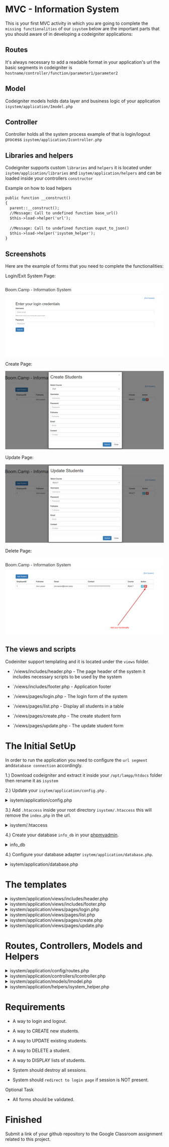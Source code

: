 <h1 id="isystem">MVC - Information System </h1>

This is your first MVC activity in which you are going to complete the `missing functionalities` of our `isystem` below are the important parts that you should aware of in developing a codeigniter applications:


## Routes

It's always necessary to add a readable format in your application's url the basic segments in codeigniter is `hostname/controller/function/parameter1/parameter2`

## Model

Codeigniter models holds data layer and business logic of your application  `isystem/application/Imodel.php`

## Controller

Controller holds all the system process example of that is login/logout process `isystem/application/Icontroller.php`

## Libraries and helpers

Codeigniter supports custom `libraries` and `helpers` it is located under `isytem/application/libraries` and `isytem/application/helpers` and can be loaded inside your controllers `constructor`

Example on how to load helpers

```
public function __construct() 
{
  parent::__construct();
  //Message: Call to undefined function base_url()
  $this->load->helper('url'); 

  //Message: Call to undefined function ouput_to_json()
  $this->load->helper('isystem_helper');
}
```

## Screenshots

Here are the example of forms that you need to complete the functionalities:

Login/Exit System Page:

![login png](screenshots/login.png)

Create Page:

![Create Students](screenshots/create-students.png)

Update Page:

![Update Students](screenshots/update-students.png)

Delete Page:

![Delete Page](screenshots/delete-students.png)


## The views and scripts

Codeiniter support templating and it is located under the `views` folder.

* `/views/includes/header.php - The page header of the system it includes necessary scripts to be used by the system

* `/views/includes/footer.php - Application footer

* `/views/pages/login.php - The login form of the system

* `/views/pages/list.php - Display all students in a table

* `/views/pages/create.php - The create student form

* `/views/pages/update.php - The update student form



# The Initial SetUp

In order to run the application you need to configure the `url segment` and`database connection` accordingly.

1.) Download codeigniter and extract it inside your `/opt/lampp/htdocs` folder then rename it as `isystem`

2.) Update your `isytem/application/config.php` .

<details>
<summary> isytem/application/config.php </summary>

```
$config['index_page'] = '';

$config['base_url'] = 'http://localhost/isystem/';
```

</details>

3.) Add `.htaccess` inside your root directory `isystem/.htaccess` this will remove the `index.php` in the url.

<details>
<summary> isystem/.htaccess </summary>
	
```
RewriteEngine on
RewriteCond $1 !^(index\.php|resources|robots\.txt)
RewriteCond %{REQUEST_FILENAME} !-f
RewriteCond %{REQUEST_FILENAME} !-d
RewriteRule ^(.*)$ index.php/$1 [L,QSA]
```

</details>

4.) Create your database `info_db` in your [phpmyadmin](http://localhost/phpmyadmin).

<details>
<summary> info_db </summary>
	
```	
-- phpMyAdmin SQL Dump
-- version 5.0.1
-- https://www.phpmyadmin.net/
--
-- Host: localhost
-- Generation Time: Feb 29, 2020 at 10:12 AM
-- Server version: 10.4.11-MariaDB
-- PHP Version: 7.4.2

SET SQL_MODE = "NO_AUTO_VALUE_ON_ZERO";
SET AUTOCOMMIT = 0;
START TRANSACTION;
SET time_zone = "+00:00";


/*!40101 SET @OLD_CHARACTER_SET_CLIENT=@@CHARACTER_SET_CLIENT */;
/*!40101 SET @OLD_CHARACTER_SET_RESULTS=@@CHARACTER_SET_RESULTS */;
/*!40101 SET @OLD_COLLATION_CONNECTION=@@COLLATION_CONNECTION */;
/*!40101 SET NAMES utf8mb4 */;

--
-- Database: `info_db`
--

-- --------------------------------------------------------

--
-- Table structure for table `course`
--

CREATE TABLE `course` (
  `id` int(10) NOT NULL,
  `name` varchar(1000) NOT NULL
) ENGINE=InnoDB DEFAULT CHARSET=utf8mb4;

--
-- Dumping data for table `course`
--

INSERT INTO `course` (`id`, `name`) VALUES
(1, 'PHP'),
(2, 'REACT'),
(3, 'PYTHON');

-- --------------------------------------------------------

--
-- Table structure for table `students`
--

CREATE TABLE `students` (
  `id` int(10) NOT NULL,
  `user_id` int(10) NOT NULL,
  `course_id` int(10) NOT NULL,
  `fullname` varchar(1000) NOT NULL,
  `email` varchar(1000) NOT NULL,
  `contact` varchar(50) NOT NULL
) ENGINE=InnoDB DEFAULT CHARSET=utf8mb4;

--
-- Dumping data for table `students`
--

INSERT INTO `students` (`id`, `user_id`, `course_id`, `fullname`, `email`, `contact`) VALUES
(1, 1, 2, 'Jino Lacson', 'jino.lacson@boom.camp', '09107375884');

-- --------------------------------------------------------

--
-- Table structure for table `users`
--

CREATE TABLE `users` (
  `id` int(10) NOT NULL,
  `username` varchar(1000) NOT NULL,
  `password` varchar(1000) NOT NULL
) ENGINE=InnoDB DEFAULT CHARSET=utf8mb4;

--
-- Dumping data for table `users`
--

INSERT INTO `users` (`id`, `username`, `password`) VALUES
(1, 'jino', '7b5950a50ff66388a63cb14d1cfaeaeb6708230d');

--
-- Indexes for dumped tables
--

--
-- Indexes for table `course`
--
ALTER TABLE `course`
  ADD PRIMARY KEY (`id`);

--
-- Indexes for table `students`
--
ALTER TABLE `students`
  ADD PRIMARY KEY (`id`);

--
-- Indexes for table `users`
--
ALTER TABLE `users`
  ADD PRIMARY KEY (`id`);

--
-- AUTO_INCREMENT for dumped tables
--

--
-- AUTO_INCREMENT for table `course`
--
ALTER TABLE `course`
  MODIFY `id` int(10) NOT NULL AUTO_INCREMENT, AUTO_INCREMENT=4;

--
-- AUTO_INCREMENT for table `students`
--
ALTER TABLE `students`
  MODIFY `id` int(10) NOT NULL AUTO_INCREMENT, AUTO_INCREMENT=2;

--
-- AUTO_INCREMENT for table `users`
--
ALTER TABLE `users`
  MODIFY `id` int(10) NOT NULL AUTO_INCREMENT, AUTO_INCREMENT=2;
COMMIT;

/*!40101 SET CHARACTER_SET_CLIENT=@OLD_CHARACTER_SET_CLIENT */;
/*!40101 SET CHARACTER_SET_RESULTS=@OLD_CHARACTER_SET_RESULTS */;
/*!40101 SET COLLATION_CONNECTION=@OLD_COLLATION_CONNECTION */;
```

</details>

4.) Configure your database adapter `isytem/application/database.php`.

<details>
<summary> isytem/application/database.php </summary>
	
```
<?php
defined('BASEPATH') OR exit('No direct script access allowed');
$active_group = 'default';
$query_builder = TRUE;

$db['default'] = array(
	'dsn'	=> '',
	'hostname' => 'localhost',
	'username' => 'root',
	'password' => '',
	'database' => 'info_db',
	'dbdriver' => 'mysqli',
	'dbprefix' => '',
	'pconnect' => FALSE,
	'db_debug' => (ENVIRONMENT !== 'production'),
	'cache_on' => FALSE,
	'cachedir' => '',
	'char_set' => 'utf8',
	'dbcollat' => 'utf8_general_ci',
	'swap_pre' => '',
	'encrypt' => FALSE,
	'compress' => FALSE,
	'stricton' => FALSE,
	'failover' => array(),
	'save_queries' => TRUE
);

```
</details>

# The templates

<details>
<summary>  isystem/application/views/includes/header.php </summary>
	
```
<!DOCTYPE html>
<html>
<head>
  <title>Boom Camp - System</title>
  <meta charset="utf-8">
  <meta name="viewport" content="width=device-width, initial-scale=1">
  <link rel="stylesheet" href="https://maxcdn.bootstrapcdn.com/bootstrap/3.4.1/css/bootstrap.min.css">
  <script src="https://ajax.googleapis.com/ajax/libs/jquery/3.4.1/jquery.min.js"></script>
  <script src="https://maxcdn.bootstrapcdn.com/bootstrap/3.4.1/js/bootstrap.min.js"></script>
  <link rel="stylesheet" type="text/css" href="https://cdnjs.cloudflare.com/ajax/libs/toastr.js/latest/css/toastr.min.css" />

  <script src="http://cdnjs.cloudflare.com/ajax/libs/toastr.js/2.0.2/js/toastr.min.js"></script>

    <script>

    	  //base url for the script
    	  var url = "<?php echo base_url(); ?>";

    	  /**
    	   * Set delay for redirections
    	   */
    	  function setDelay(loc)
    	  {
    	  	 setTimeout(function(){ 
    	  	 	location.href = loc
    	  	 }, 1000);
    	  }

    	  /**
    	   * A function call that will show "Create Students" form
    	   */
		  function showCreateForm()
		  {
		  	$('#createStudents').modal('show');
		  }

		  /**
    	   * A function call that will show "Update Students" form
    	   */
		  function showEditForm(user_id)
		  {
		  	$('#updateStudents')
		  	.modal('show');
		  	

		  	 $.get(url+"get/"+user_id, function(data, status){
			    $.map(data.msg, function(response) {
				$('#formUpdate select#course_id option[value="'+response.course_id+'"]')
				.attr("selected",true);
		  	
				  $("#formUpdate #user_id").val(response.user_id);
				  $("#formUpdate #username").val(response.username);
				  $("#formUpdate #password").val(response.password);
				  $("#formUpdate #fullname").val(response.fullname);
				  $("#formUpdate #email").val(response.email);
				  $("#formUpdate #contact").val(response.contact);
				});
			 });
		  }


		  /************************************************
		   ************************************************
		   * 	function call for CRUD operations
		   * **********************************************
		   ***********************************************/
		  
		   /**
		    * A function call that will allow you to use the Isystem
		    */
		  function processLogin(e) {

		  	e.preventDefault();	
		  	$.ajax({
	            url: url+"login",
	            type: "POST",
	            data: $("#loginDetails").serialize(),
	            dataType: "json",
	            success: function( response ) {
	                if(response.data == true){
	                	toastr.info(response.msg);
	                	setDelay(url+"dashboard")
	                }else{
	                	toastr.info(response.msg);
	                }
	            }
          	});
		  }

		  /**
		   * A function call that will exit users from system
		   */
		  function processLogout() {
		  	$.ajax({
	            url: url+"logout",
	            type: "POST",
	            data: $("#loginDetails").serialize(),
	            dataType: "json",
	            success: function( response ) {
	                if(response.data == false){
	                	toastr.info(response.msg);
	                	setDelay(url)
	                }
	            }
          	});
		  }

		  /**
		   * A function call that will create new student information in database
		   */
		  function createStudents(e) {

		  	e.preventDefault();
		  	
		  	$.ajax({
	            url: url+"create",
	            type: "POST",
	            data: $("#formCreate").serialize(),
	            dataType: "json",
	            success: function( response ) {
	                if(response.data == true){
	                	toastr.info(response.msg);
	                	setDelay(url+"dashboard")
	                }
	            }
          	});
		  }

		  /**
		   *  A function call that will update existing student information
		   */
		  function updateStudents(e) {
		  	e.preventDefault();
		  	
		  	$.ajax({
	            url: url+"update",
	            type: "POST",
	            data: $("#formUpdate").serialize(),
	            dataType: "json",
	            success: function( response ) {
	                if(response.data == true){
	                	toastr.info(response.msg);
	                	setDelay(url+"dashboard")
	                }
	            }
          	});
		  }


		  /**
		   * A function call that will remove student information in the database
		   */
		  function deleteStudents(user_id) {
		  	$.post(url+"delete/"+user_id, function(data, status){
		  		toastr.info(data.msg)
		  		setDelay(url+"dashboard")
          	});
		  }

		 
    </script>

</head>
<body>
<div class="page-header">
  <h1>Boom.Camp - Information System</h1>
</div>
<div class="container"> 

<!-- Logout Button -->
<?php 
 if($this->session->userdata('logged_in')){
 	?>
 	<a style="float:right;" href="#" onclick="processLogout();">[Exit System]</a> <br>
 	<?php 
 }
?>
```
	
</details>


<details>
<summary>   isystem/application/views/includes/footer.php </summary>

```
</div>
</body>
</html>
```

</details>


<details>
<summary>   isystem/application/views/pages/login.php </summary>

```
<h2>Enter your login credentials</h2>
<form id="loginDetails">
  <div class="form-group">
    <label for="email">Username</label>
    <input type="email" class="form-control" id="email" aria-describedby="emailHelp" placeholder="Enter email" name="username">
    <small id="emailHelp" class="form-text text-muted">We'll never share your email with anyone else.</small>
  </div>
  <div class="form-group">
    <label for="password">Password</label>
    <input type="password" class="form-control" id="password" placeholder="Password" name="password">
  </div>
  <button type="submit" class="btn btn-primary" onclick="processLogin(event);">Submit</button>
</form>
```

</details>


<details>
<summary>   isystem/application/views/pages/list.php </summary>


```
<div class="row">
    <div class="col-lg-12">                     
            <div class="pull-left">
               <a class="btn btn-primary" onclick="showCreateForm()">Add Student</a>
            </div>
     </div><br><br>
</div>
<div class="table-responsive">
<table class="table table-bordered" id="students_tbl">
  <thead>
      <tr>
          <th>Student ID</th>
          <th>Fullname</th>
          <th>Email</th>
          <th>Contact</th>
          <th>Course</th>
          <th>Action</th>
      </tr>
  </thead>
  <tbody>
   <?php foreach ($students as $student) { ?>      
      <tr>
          <td><?php echo $student->id; ?></td>
          <td><?php echo $student->fullname; ?></td>
          <td><?php echo $student->email; ?></td>   
          <td><?php echo $student->contact; ?></td>   
          <td><?php echo $student->course; ?></td>                        
      <td>
         
         <!-- Edit Action -->
         <a class="btn btn-info btn-xs" onclick="showEditForm('<?php echo $student->user_id;?>')">
          <i class="glyphicon glyphicon-pencil"></i>
         </a>

         <!-- Delete Action -->
          <button type="submit" onclick="deleteStudents('<?php echo $student->user_id;?>')" class="btn btn-danger btn-xs">
            <i class="glyphicon glyphicon-remove"></i>
          </button>

      </td>     
      </tr>
      <?php } ?>
  </tbody>
</table>
</div>



<!-- Load necessary forms -->
<?php 
$this->load->view('pages/create');
$this->load->view('pages/update');
?>
```
</details>

<details>
<summary>   isystem/application/views/pages/create.php </summary>
	
```
<form id="formCreate">
    <div class="modal fade" id="createStudents" role="dialog">
    <div class="modal-dialog">
      <div class="modal-content">
        <div class="modal-header">
          <button type="button" class="close" data-dismiss="modal">&times;</button>
          <h1 class="modal-title">Create Students</h1>
        </div>
        <div class="modal-body">
           <div class="form-group">
            <label for="course">Select Course</label>
            <select class="form-control" id="course" name="course">
              <?php foreach($course as $courses):?>
                <?php echo "<option value='{$courses->id}'>{$courses->name}</option>"; ?>
              <?php endforeach;?>
            </select>
          </div>
          <div class="form-group">
            <label for="username">Username</label>
            <input type="password" class="form-control" id="username" placeholder="Username" name="username">
          </div>
          <div class="form-group">
            <label for="password">Password</label>
            <input type="password" class="form-control" id="password" placeholder="Password" name="password">
          </div>
          <div class="form-group">
            <label for="fullname">Fullname</label>
            <input type="fullname" class="form-control" id="fullname" placeholder="Fullname" name="fullname">
          </div>
          <div class="form-group">
            <label for="email">Email</label>
            <input type="email" class="form-control" id="email" placeholder="Email" name="email">
          </div>
          <div class="form-group">
            <label for="contact">Contact</label>
            <input type="contact" class="form-control" id="contact" placeholder="Contact" name="contact">
          </div>
        </div>
        <div class="modal-footer">
          <button type="button" class="btn btn-primary" onclick="createStudents(event)">Submit</button>
          <button type="button" class="btn btn-default" data-dismiss="modal">Close</button>
        </div>
      </div> 
    </div>
  </div>
</form>
```
</details>

<details>
<summary>   isystem/application/views/pages/update.php </summary>

```
<form id="formUpdate">
    <div class="modal fade" id="updateStudents" role="dialog">
    <div class="modal-dialog">
      <div class="modal-content">
        <div class="modal-header">
          <button type="button" class="close" data-dismiss="modal">&times;</button>
          <h1 class="modal-title">Update Students</h1>
        </div>
        <div class="modal-body">
           <div class="form-group">
            <label for="course">Select Course</label>
            <select class="form-control" id="course_id" name="course_id">
              <?php foreach($course as $courses):?>
                <?php echo "<option value='{$courses->id}'>{$courses->name}</option>"; ?>
              <?php endforeach;?>
            </select>
          </div>
          <div class="form-group">
            <label for="username">User ID</label>
            <input type="text" readonly=true class="form-control" id="user_id" placeholder="Username" name="user_id">
          </div>
          <div class="form-group">
            <label for="username">Username</label>
            <input type="text" class="form-control" id="username" placeholder="Username" name="username">
          </div>
          <div class="form-group">
            <label for="password">Password</label>
            <input type="password" class="form-control" id="password" placeholder="Password" name="password">
          </div>
          <div class="form-group">
            <label for="fullname">Fullname</label>
            <input type="text" class="form-control" id="fullname" placeholder="Fullname" name="fullname">
          </div>
          <div class="form-group">
            <label for="email">Email</label>
            <input type="email" class="form-control" id="email" placeholder="Email" name="email">
          </div>
          <div class="form-group">
            <label for="contact">Contact</label>
            <input type="text" class="form-control" id="contact" placeholder="Contact" name="contact">
          </div>
        </div>
        <div class="modal-footer">
          <button type="button" class="btn btn-primary" onclick="updateStudents(event)">Submit</button>
          <button type="button" class="btn btn-default" data-dismiss="modal">Close</button>
        </div>
      </div> 
    </div>
  </div>
</form>
```

</details>

# Routes, Controllers, Models and Helpers

<details>
<summary> isystem/application/config/routes.php </summary>

```
<?php
defined('BASEPATH') OR exit('No direct script access allowed');

$route['default_controller'] = 'Icontroller';
$route['404_override'] = '';
$route['translate_uri_dashes'] = FALSE;


$route["home"] = "Icontroller/index";
$route["login"] = "Icontroller/processLogin";
$route["logout"] = "Icontroller/processLogout";
$route["dashboard"] = "Icontroller/dashboard";
$route["create"] = "Icontroller/createStudents";
$route["get/:num"] = "Icontroller/getStudents/$1";
$route["update"] = "Icontroller/updateStudents";
$route["delete/:num"] = "Icontroller/deleteStudents/$1";
```
	
</details>



<details>
<summary>  isystem/application/controllers/Icontroller.php </summary>

```
<?php
defined('BASEPATH') OR exit('No direct script access allowed');

class Icontroller extends CI_Controller {

	public function __construct() 
    {
        parent::__construct();
        //Message: Call to undefined function base_url()
        $this->load->helper('url'); 

        //Message: Call to undefined function ouput_to_json()
        $this->load->helper('isystem_helper');
        
        //load model
        $this->load->model("Imodel");

    }

    /**
     * Display login view
     */
    public function index()
    {
    	$this->load->view("includes/header");
    	$this->load->view("pages/login");
    	$this->load->view("includes/footer");
    }


	/************************************************
	************************************************
	*  COMPLETE THE CODE FUNCTIONALITIES BELOW..
	* **********************************************
	***********************************************/

	/**
	 * The main page that display student information
	 */
    public function dashboard()
    {
    	# Create function that will redirect to login page if session is not present
    	
    	$data['students'] = $this->Imodel->get_students();
    	$data['course'] = $this->Imodel->get_course();

    	$this->load->view("includes/header");
    	$this->load->view("pages/list", $data);
    	$this->load->view("includes/footer");
    }

    /**
     * Function that establish a session to Isystem
     */
    public function processLogin()
    {
    	# Session documentation : https://codeigniter.com/user_guide/libraries/sessions.html#using-the-session-class
 		
        # use function $this->Imodel->roleExist() from Imodel to check if username and password is match from the database
        
 		# if response is equal to 1 use ouput_to_json([ "message" => "Login success!"]) to display the message
        
 		# use codeigniter session or cookie to store login credentials  then redirect to dashboard
    
 		# otherwise display ouput_to_json([ "message" => "Login failed!"])
 		

 		redirect(base_url('dashboard'), 'refresh');
    }

    /**
     * A function that will exit you from system
     */
    public function processLogout()
    {
    	# Session documentation : https://codeigniter.com/user_guide/libraries/sessions.html#using-the-session-class
        
    	# Destroy all CI sessions from system
    	
    	redirect(base_url("home"), 'refresh');
    }

    /**
     * A function that will insert student details
     */
    public function createStudents()
    {

    	# Call model $this->Imodel->create_students(); to insert student details
    	
        # Display ouput_to_json([ "message" => "Student created"]) to inform that new student was successfully inserted
    	
    	redirect(base_url('dashboard'), 'refresh');
    }

    /**
     * A function that will update student details
     */
    public function updateStudents()
    {

    	# Call model $this->Imodel->update_students(); to update student details
        
    	# Display ouput_to_json([ "message" => "Update success"]) to inform the updates
    	
    	redirect(base_url('dashboard'), 'refresh');
    }

    public function deleteStudents()
    {

    	# Call model $this->Imodel->delete_students(); to delete student details
    	
        # Display ouput_to_json([ "message" => "Update success"]) to inform the updates
    	
    	redirect(base_url('dashboard'), 'refresh');
    }
}



```

</details>


<details>
<summary>  isystem/application/models/Imodel.php </summary>

```
<?php
defined('BASEPATH') OR exit('No direct script access allowed');

class Imodel extends CI_Model{
    
    public function __construct() 
    {
        parent::__construct();
        $this->load->database();
    }

    public function roleExist($username, $password) : bool
    {
        $this->db->where('username',$username);
        $this->db->where('password', sha1($password));
        $query = $this->db->get('users');
        return $query->num_rows() > 0 ?? false ;
    }

    public function get_course() : array
    {
        $this->db->select('id, name');
        $this->db->from('course');
        return $this->db->get()->result();
    }

    public function get_students() : array
    {
        $this->db->select('students.id, students.fullname, students.email, students.contact, course.name as course, course.id as course_id');
        $this->db->from('students');
        $this->db->join('users', 'users.id = students.user_id');
        $this->db->join('course', 'course.id = students.course_id');
        return $this->db->get()->result();
    }


    /************************************************
    ************************************************
    *  COMPLETE THE CODE BELOW AND ADD PROPER RETURN TYPE (?)
    * **********************************************
    ***********************************************/

    public function add_students()
    {    
        # Insert query here..
        
        # Insert Documentation: https://codeigniter.com/user_guide/database/query_builder.html#inserting-data
    }

    public function update_students()
    {    
        # Update query here..
        
        # Update Documentation: https://codeigniter.com/user_guide/database/query_builder.html#updating-data
    }

    public function delete_students()
    {
        # Delete query here..
        
        # https://codeigniter.com/user_guide/database/query_builder.html#deleting-data
    }
}
?>
```

</details>


<details>
<summary>  isystem/application/helpers/isystem_helper.php </summary>

```
<?php 

function ouput_to_json($result)
{
	$CI =& get_instance();
	return $CI->output
    		  ->set_content_type('application/json') 
    		  ->set_output(json_encode($result));
}


function emptyArray($obj)
{
	if(!is_array($obj) || !is_object($obj)){
		return [];
	}

	return [];
}
```
 
</details>

# Requirements

* A way to login and logout.

* A way to CREATE new students.

* A way to UPDATE existing students.

* A way to DELETE a student.

* A way to DISPLAY lists of students.

* System should destroy all sessions.

* System should `redirect to login page` if session is NOT present.


Optional Task

* All forms should be validated.


# Finished

Submit a link of your github repository to the Google Classroom assignment related to this project.


